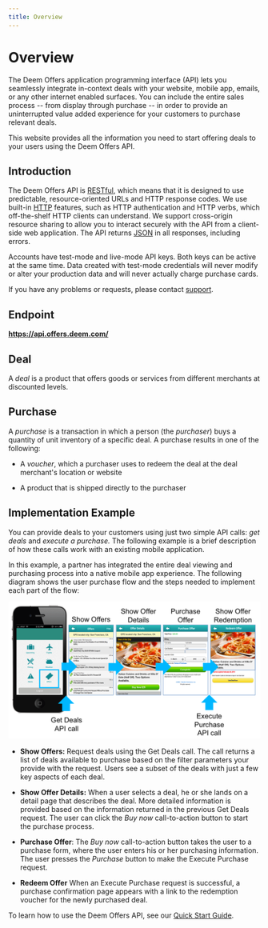 ```yaml
---
title: Overview
---
```


# Overview

The Deem Offers application programming interface (API) lets you seamlessly integrate in-context deals with your  website, mobile app, emails, or any other internet enabled surfaces. You can include the entire sales process -- from display through purchase -- in order to provide an uninterrupted value added experience for your customers to purchase relevant deals.

This website provides all the information you need to start offering deals to your users using the Deem Offers API.

## Introduction

The Deem Offers API is [RESTful](http://en.wikipedia.org/wiki/Representational_State_Transfer), which means that it is designed to use predictable, resource-oriented URLs and HTTP response codes. We use built-in [HTTP](http://www.w3.org/Protocols/rfc2616/rfc2616-sec9.html) features, such as HTTP authentication and HTTP verbs, which off-the-shelf HTTP clients can understand. We support cross-origin resource sharing to allow you to interact securely with the API from a client-side web application. The API returns [JSON](http://en.wikipedia.org/wiki/JSON) in all responses, including errors.

Accounts have test-mode and live-mode API keys. Both keys can be active at the same time. Data created with test-mode credentials will never modify or alter your production data and will never actually charge purchase cards.

If you have any problems or requests, please contact [support](mailto:support@offerengine.com).

## Endpoint

<b>https://api.offers.deem.com/</b>

## Deal

A _deal_ is a product that offers goods or services from different merchants at discounted levels. 

## Purchase

A _purchase_ is a transaction in which a person (the _purchaser_) buys a quantity of unit inventory of a specific deal. A purchase results in one of the following:

* A _voucher_, which a purchaser uses to redeem the deal at the deal merchant's location or website

* A product that is shipped directly to the purchaser

## Implementation Example

You can provide deals to your customers using just two simple API calls: _get deals_ and _execute a purchase._ The following example is a brief description of how these calls work with an existing mobile application.

In this example, a partner has integrated the entire deal viewing and purchasing process into a native mobile app experience. The following diagram shows the user purchase flow and the steps needed to implement each part of the flow: 

<img src="/images/mobile_use_example.png" alt="Mobile Example Image" > 

* <b>Show Offers:</b> Request deals using the Get Deals call. The call returns a list of deals available to purchase based on the filter parameters your provide with the request. Users see a subset of the deals with just a few key aspects of each deal.

* <b>Show Offer Details:</b> When a user selects a deal, he or she lands on a detail page that describes the deal. More detailed information is provided based on the information returned in the previous Get Deals request. The user can click the *Buy now* call-to-action button to start the purchase process.

* <b>Purchase Offer</b>: The *Buy now* call-to-action button takes the user to a purchase form, where the user enters his or her purchasing information. The user presses the *Purchase* button to make the Execute Purchase request.

* <b>Redeem Offer</b> When an Execute Purchase request is successful, a purchase confirmation page appears with a link to the redemption voucher for the newly purchased deal.

To learn how to use the Deem Offers API, see our [Quick Start Guide](/v1/quick_start/).